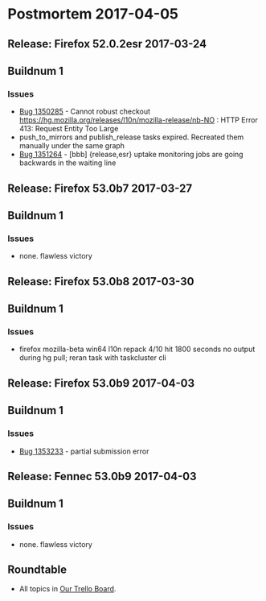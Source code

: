 # Postmortem 2017-04-05

## Release: Firefox 52.0.2esr 2017-03-24

## Buildnum 1
### Issues
- [Bug 1350285](https://bugzil.la/1350285) - Cannot robust checkout https://hg.mozilla.org/releases/l10n/mozilla-release/nb-NO : HTTP Error 413: Request Entity Too Large
- push_to_mirrors and publish_release tasks expired. Recreated them manually under the same graph
- [Bug 1351264](https://bugzil.la/1351264) - [bbb] {release,esr} uptake monitoring jobs are going backwards in the waiting line


## Release: Firefox 53.0b7 2017-03-27

## Buildnum 1
### Issues
- none. flawless victory


## Release: Firefox 53.0b8 2017-03-30

## Buildnum 1
### Issues
- firefox mozilla-beta win64 l10n repack 4/10 hit 1800 seconds no output during hg pull; reran task with taskcluster cli


## Release: Firefox 53.0b9 2017-04-03

## Buildnum 1
### Issues
- [Bug 1353233](https://bugzil.la/1353233) - partial submission error


## Release: Fennec 53.0b9 2017-04-03

## Buildnum 1
### Issues
- none. flawless victory



## Roundtable
- All topics in [Our Trello Board](https://trello.com/b/MXHaVRcP/release-promotion-meeting).